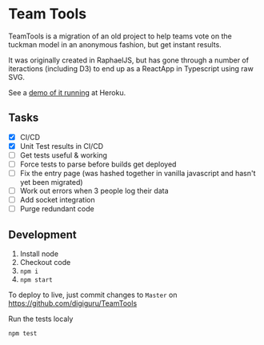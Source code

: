 # Team Tools

TeamTools is a migration of an old project to help teams vote on the tuckman model in an anonymous fashion, but get instant results.

It was originally created in RaphaelJS, but has gone through a number of iteractions (including D3) to end up as a ReactApp in Typescript using raw SVG.

See a [demo of it running](https://teamtools.herokuapp.com/) at Heroku.

## Tasks

- [x] CI/CD
- [x] Unit Test results in CI/CD
- [ ] Get tests useful & working
- [ ] Force tests to parse before builds get deployed
- [ ] Fix the entry page (was hashed together in vanilla javascript and hasn't yet been migrated)
- [ ] Work out errors when 3 people log their data
- [ ] Add socket integration
- [ ] Purge redundant code

## Development

1) Install node
2) Checkout code
3) `npm i`
4) `npm start`

To deploy to live, just commit changes to `Master` on https://github.com/digiguru/TeamTools

Run the tests localy

```bash
npm test
```

